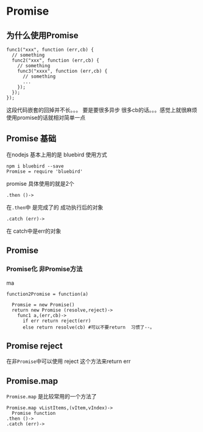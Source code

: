 # Promise
## 为什么使用Promise

```
func1("xxx", function (err,cb) {
  // something
  func2("xxx", function (err,cb) {
    // something
    func3("xxxx", function (err,cb) {
      // something
      ...
    });
  });
});
```
这段代码嵌套的回掉并不长。。。 要是要很多异步 很多cb的话。。。感觉上就很麻烦
使用promise的话就相对简单一点

## Promise 基础
在nodejs 基本上用的是 bluebird
使用方式
```
npm i bluebird --save
Promise = require 'bluebird'
```
promise 
具体使用的就是2个

```
.then ()->
```
在`.then`中 是完成了的 成功执行后的对象

```
.catch (err)->
```
在 catch中是err的对象

## Promise 
### Promise化 非Promise方法
ma
```
function2Promise = function(a)

  Promsie = new Promise()
  return new Promise (resolve,reject)->
    func1 a,(err,cb)->
      if err return reject(err)
      else return resolve(cb) #可以不要return  习惯了--。
  ```
  
## Promise reject
在非`Promise`中可以使用 reject 这个方法来return err

## Promise.map
 `Promise.map` 是比较常用的一个方法了
 ```
 Promise.map vListItems,(vItem,vIndex)->
   Promise function
 .then ()->
 .catch (err)->
 ```
